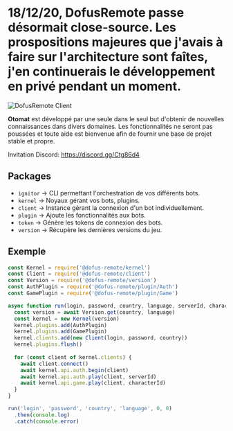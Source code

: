 # 18/12/20, DofusRemote passe désormait close-source. Les prospositions majeures que j'avais à faire sur l'architecture sont faîtes, j'en continuerais le développement en privé pendant un moment.

![DofusRemote Client](https://raw.githubusercontent.com/dofus-remote/otomat/master/app.png)

**Otomat** est développé par une seule dans le seul but d'obtenir de nouvelles connaissances dans divers domaines. Les fonctionnalités ne seront pas poussées et toute aide est bienvenue afin de fournir une base de projet stable et propre.

Invitation Discord: https://discord.gg/Ctg86d4

## Packages
- `ignitor` -> CLI permettant l'orchestration de vos différents bots.
- `kernel` -> Noyaux gérant vos bots, plugins.
- `client` -> Instance gérant la connexion d'un bot individuellement.
- `plugin` -> Ajoute les fonctionnalités aux bots.
- `token` -> Génère les tokens de connexion des bots.
- `version` -> Récupère les dernières versions du jeu.

## Exemple
```js
const Kernel = require('@dofus-remote/kernel')
const Client = require('@dofus-remote/client')
const Version = require('@dofus-remote/version')
const AuthPlugin = require('@dofus-remote/plugin/Auth')
const GamePlugin = require('@dofus-remote/plugin/Game')

async function run(login, password, country, language, serverId, characterId) {
  const version = await Version.get(country, language)
  const kernel = new Kernel(version)
  kernel.plugins.add(AuthPlugin)
  kernel.plugins.add(GamePlugin)
  kernel.clients.add(new Client(login, password, country))
  kernel.plugins.flush()
  
  for (const client of kernel.clients) {
    await client.connect()
    await kernel.api.auth.begin(client)
    await kernel.api.auth.play(client, serverId)
    await kernel.api.game.play(client, characterId)
  }
}

run('login', 'password', 'country', 'language', 0, 0)
  .then(console.log)
  .catch(console.error)
```
